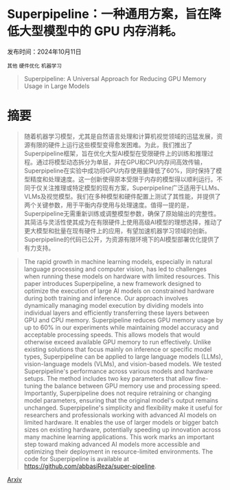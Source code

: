 # Superpipeline：一种通用方案，旨在降低大型模型中的 GPU 内存消耗。

发布时间：2024年10月11日

`其他` `硬件优化` `机器学习`

> Superpipeline: A Universal Approach for Reducing GPU Memory Usage in Large Models

# 摘要

> 随着机器学习模型，尤其是自然语言处理和计算机视觉领域的迅猛发展，资源有限的硬件上运行这些模型变得愈发困难。为此，我们推出了Superpipeline框架，旨在优化大型AI模型在受限硬件上的训练和推理过程。通过将模型动态拆分为单层，并在GPU和CPU内存间高效传输，Superpipeline在实验中成功将GPU内存使用量降低了60%，同时保持了模型精度和处理速度。这一创新使得原本受限于内存的模型得以顺利运行。不同于仅关注推理或特定模型的现有方案，Superpipeline广泛适用于LLMs、VLMs及视觉模型。我们在多种模型和硬件配置上测试了其性能，并提供了两个关键参数，用于平衡内存使用与处理速度。值得一提的是，Superpipeline无需重新训练或调整模型参数，确保了原始输出的完整性。其简洁与灵活性使其成为在有限硬件上使用高级AI模型的理想选择，推动了更大模型和批量在现有硬件上的应用，有望加速机器学习领域的创新。Superpipeline的代码已公开，为资源有限环境下的AI模型部署优化提供了有力支持。

> The rapid growth in machine learning models, especially in natural language processing and computer vision, has led to challenges when running these models on hardware with limited resources. This paper introduces Superpipeline, a new framework designed to optimize the execution of large AI models on constrained hardware during both training and inference. Our approach involves dynamically managing model execution by dividing models into individual layers and efficiently transferring these layers between GPU and CPU memory. Superpipeline reduces GPU memory usage by up to 60% in our experiments while maintaining model accuracy and acceptable processing speeds. This allows models that would otherwise exceed available GPU memory to run effectively. Unlike existing solutions that focus mainly on inference or specific model types, Superpipeline can be applied to large language models (LLMs), vision-language models (VLMs), and vision-based models. We tested Superpipeline's performance across various models and hardware setups. The method includes two key parameters that allow fine-tuning the balance between GPU memory use and processing speed. Importantly, Superpipeline does not require retraining or changing model parameters, ensuring that the original model's output remains unchanged. Superpipeline's simplicity and flexibility make it useful for researchers and professionals working with advanced AI models on limited hardware. It enables the use of larger models or bigger batch sizes on existing hardware, potentially speeding up innovation across many machine learning applications. This work marks an important step toward making advanced AI models more accessible and optimizing their deployment in resource-limited environments. The code for Superpipeline is available at https://github.com/abbasiReza/super-pipeline.

[Arxiv](https://arxiv.org/abs/2410.08791)